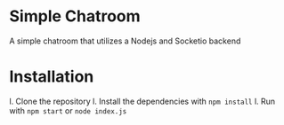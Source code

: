 # Simple Chatroom
 A simple chatroom that utilizes a Nodejs and Socketio backend

# Installation
 l. Clone the repository
 l. Install the dependencies with `npm install`
 l. Run with `npm start` or `node index.js`
